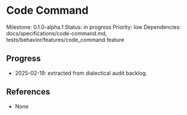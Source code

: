 # Code Command
Milestone: 0.1.0-alpha.1
Status: in progress
Priority: low
Dependencies: docs/specifications/code-command.md, tests/behavior/features/code_command.feature

## Progress
- 2025-02-19: extracted from dialectical audit backlog.

## References
- None

